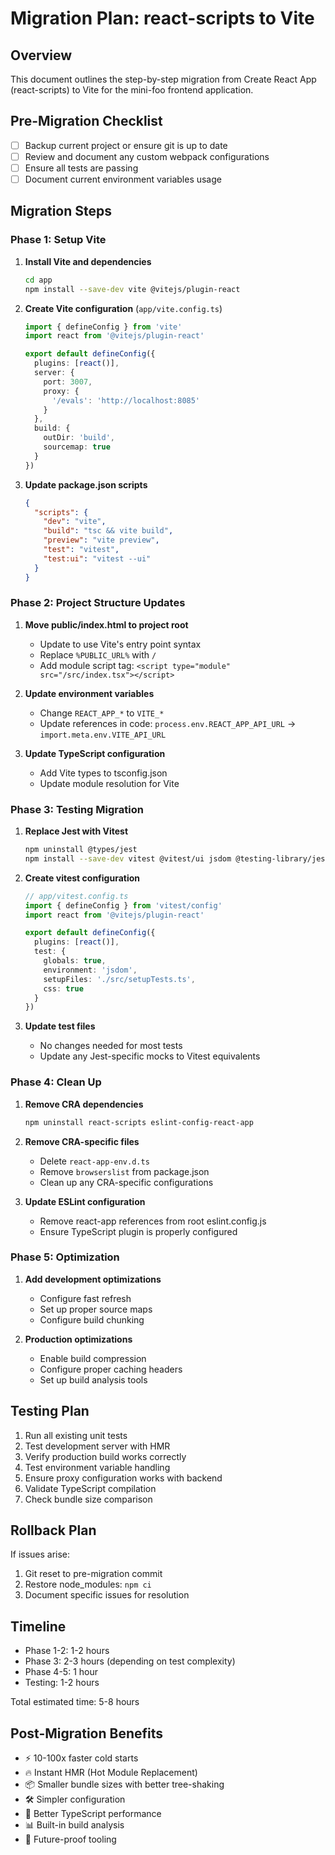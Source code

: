 # Migration Plan: react-scripts to Vite

## Overview
This document outlines the step-by-step migration from Create React App (react-scripts) to Vite for the mini-foo frontend application.

## Pre-Migration Checklist
- [ ] Backup current project or ensure git is up to date
- [ ] Review and document any custom webpack configurations
- [ ] Ensure all tests are passing
- [ ] Document current environment variables usage

## Migration Steps

### Phase 1: Setup Vite
1. **Install Vite and dependencies**
   ```bash
   cd app
   npm install --save-dev vite @vitejs/plugin-react
   ```

2. **Create Vite configuration** (`app/vite.config.ts`)
   ```typescript
   import { defineConfig } from 'vite'
   import react from '@vitejs/plugin-react'

   export default defineConfig({
     plugins: [react()],
     server: {
       port: 3007,
       proxy: {
         '/evals': 'http://localhost:8085'
       }
     },
     build: {
       outDir: 'build',
       sourcemap: true
     }
   })
   ```

3. **Update package.json scripts**
   ```json
   {
     "scripts": {
       "dev": "vite",
       "build": "tsc && vite build",
       "preview": "vite preview",
       "test": "vitest",
       "test:ui": "vitest --ui"
     }
   }
   ```

### Phase 2: Project Structure Updates
1. **Move public/index.html to project root**
   - Update to use Vite's entry point syntax
   - Replace `%PUBLIC_URL%` with `/`
   - Add module script tag: `<script type="module" src="/src/index.tsx"></script>`

2. **Update environment variables**
   - Change `REACT_APP_*` to `VITE_*`
   - Update references in code: `process.env.REACT_APP_API_URL` → `import.meta.env.VITE_API_URL`

3. **Update TypeScript configuration**
   - Add Vite types to tsconfig.json
   - Update module resolution for Vite

### Phase 3: Testing Migration
1. **Replace Jest with Vitest**
   ```bash
   npm uninstall @types/jest
   npm install --save-dev vitest @vitest/ui jsdom @testing-library/jest-dom
   ```

2. **Create vitest configuration**
   ```typescript
   // app/vitest.config.ts
   import { defineConfig } from 'vitest/config'
   import react from '@vitejs/plugin-react'

   export default defineConfig({
     plugins: [react()],
     test: {
       globals: true,
       environment: 'jsdom',
       setupFiles: './src/setupTests.ts',
       css: true
     }
   })
   ```

3. **Update test files**
   - No changes needed for most tests
   - Update any Jest-specific mocks to Vitest equivalents

### Phase 4: Clean Up
1. **Remove CRA dependencies**
   ```bash
   npm uninstall react-scripts eslint-config-react-app
   ```

2. **Remove CRA-specific files**
   - Delete `react-app-env.d.ts`
   - Remove `browserslist` from package.json
   - Clean up any CRA-specific configurations

3. **Update ESLint configuration**
   - Remove react-app references from root eslint.config.js
   - Ensure TypeScript plugin is properly configured

### Phase 5: Optimization
1. **Add development optimizations**
   - Configure fast refresh
   - Set up proper source maps
   - Configure build chunking

2. **Production optimizations**
   - Enable build compression
   - Configure proper caching headers
   - Set up build analysis tools

## Testing Plan
1. Run all existing unit tests
2. Test development server with HMR
3. Verify production build works correctly
4. Test environment variable handling
5. Ensure proxy configuration works with backend
6. Validate TypeScript compilation
7. Check bundle size comparison

## Rollback Plan
If issues arise:
1. Git reset to pre-migration commit
2. Restore node_modules: `npm ci`
3. Document specific issues for resolution

## Timeline
- Phase 1-2: 1-2 hours
- Phase 3: 2-3 hours (depending on test complexity)
- Phase 4-5: 1 hour
- Testing: 1-2 hours

Total estimated time: 5-8 hours

## Post-Migration Benefits
- ⚡ 10-100x faster cold starts
- 🔥 Instant HMR (Hot Module Replacement)
- 📦 Smaller bundle sizes with better tree-shaking
- 🛠 Simpler configuration
- 🔧 Better TypeScript performance
- 📊 Built-in build analysis
- 🎯 Future-proof tooling